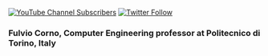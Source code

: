 [![YouTube Channel Subscribers](https://img.shields.io/youtube/channel/subscribers/UCq4WiUOGhpPtVDOznAr8rcQ?label=My%20YouTube%20channel&style=social)](https://www.youtube.com/channel/UCq4WiUOGhpPtVDOznAr8rcQ)
[![Twitter Follow](https://img.shields.io/twitter/follow/fulcorno?style=social)](https://twitter.com/fulcorno)

### Fulvio Corno, Computer Engineering professor at Politecnico di Torino, Italy

